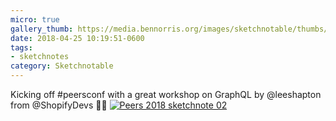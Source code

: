 ```yaml
---
micro: true
gallery_thumb: https://media.bennorris.org/images/sketchnotable/thumbs/peers-2018-sketchnote-02.jpg
date: 2018-04-25 10:19:51-0600
tags:
- sketchnotes
category: Sketchnotable
---
```


Kicking off #peersconf with a great workshop on GraphQL by @leeshapton from @ShopifyDevs ✍🏼 [![Peers 2018 sketchnote 02](https://media.bennorris.org/images/sketchnotable/peers-2018/peers-2018-sketchnote-02.jpg)](https://media.bennorris.org/images/sketchnotable/peers-2018/peers-2018-sketchnote-02.jpg)